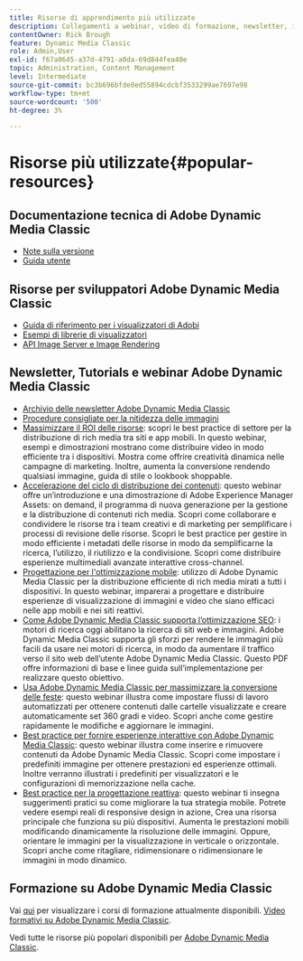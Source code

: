 ```yaml
---
title: Risorse di apprendimento più utilizzate
description: Collegamenti a webinar, video di formazione, newsletter, informazioni sulle best practice e risorse per sviluppatori per Adobe Dynamic Media Classic.
contentOwner: Rick Brough
feature: Dynamic Media Classic
role: Admin,User
exl-id: f67a0645-a37d-4791-a0da-69d844fea40e
topic: Administration, Content Management
level: Intermediate
source-git-commit: bc3b696bfde0ed55894cdcbf3533299ae7697e98
workflow-type: tm+mt
source-wordcount: '500'
ht-degree: 3%

---
```


# Risorse più utilizzate{#popular-resources}

## Documentazione tecnica di Adobe Dynamic Media Classic

* [Note sulla versione](https://experienceleague.adobe.com/en/docs/dynamic-media-developer-resources/release-notes/s7rn2017)
* [Guida utente](introduction.md)

## Risorse per sviluppatori Adobe Dynamic Media Classic

* [Guida di riferimento per i visualizzatori di Adobi](https://experienceleague.adobe.com/en/docs/dynamic-media-developer-resources)
* [Esempi di librerie di visualizzatori](https://landing.adobe.com/en/na/dynamic-media/ctir-2755/live-demos.html)
* [API Image Server e Image Rendering](https://experienceleague.adobe.com/en/docs/dynamic-media-developer-resources)

## Newsletter, Tutorials e webinar Adobe Dynamic Media Classic

* [Archivio delle newsletter Adobe Dynamic Media Classic](/help/using/dynamic-media-newsletter.md)
* [Procedure consigliate per la nitidezza delle immagini](/help/using/assets/s7_sharpening_images.pdf)
* [Massimizzare il ROI delle risorse](https://adobecustomersuccess.adobeconnect.com/p5ar3hfrrec/?launcher=false&amp;fcsContent=true&amp;pbMode=normal&amp;proto=true): scopri le best practice di settore per la distribuzione di rich media tra siti e app mobili. In questo webinar, esempi e dimostrazioni mostrano come distribuire video in modo efficiente tra i dispositivi. Mostra come offrire creatività dinamica nelle campagne di marketing. Inoltre, aumenta la conversione rendendo qualsiasi immagine, guida di stile o lookbook shoppable.
* [Accelerazione del ciclo di distribuzione dei contenuti](https://adobecustomersuccess.adobeconnect.com/p88ducm9pqv/): questo webinar offre un’introduzione e una dimostrazione di Adobe Experience Manager Assets: on demand, il programma di nuova generazione per la gestione e la distribuzione di contenuti rich media. Scopri come collaborare e condividere le risorse tra i team creativi e di marketing per semplificare i processi di revisione delle risorse. Scopri le best practice per gestire in modo efficiente i metadati delle risorse in modo da semplificarne la ricerca, l’utilizzo, il riutilizzo e la condivisione. Scopri come distribuire esperienze multimediali avanzate interattive cross-channel.
* [Progettazione per l&#39;ottimizzazione mobile](https://adobecustomersuccess.adobeconnect.com/p6oqd3wydif/?launcher=false&amp;fcsContent=true&amp;pbMode=normal&amp;proto=true): utilizzo di Adobe Dynamic Media Classic per la distribuzione efficiente di rich media mirati a tutti i dispositivi. In questo webinar, imparerai a progettare e distribuire esperienze di visualizzazione di immagini e video che siano efficaci nelle app mobili e nei siti reattivi.
* [Come Adobe Dynamic Media Classic supporta l’ottimizzazione SEO](/help/using/assets/s7_seo.pdf): i motori di ricerca oggi abilitano la ricerca di siti web e immagini. Adobe Dynamic Media Classic supporta gli sforzi per rendere le immagini più facili da usare nei motori di ricerca, in modo da aumentare il traffico verso il sito web dell’utente Adobe Dynamic Media Classic. Questo PDF offre informazioni di base e linee guida sull’implementazione per realizzare questo obiettivo.
* [Usa Adobe Dynamic Media Classic per massimizzare la conversione delle feste](https://adobecustomersuccess.adobeconnect.com/p32n1yr85c9/?proto=true): questo webinar illustra come impostare flussi di lavoro automatizzati per ottenere contenuti dalle cartelle visualizzate e creare automaticamente set 360 gradi e video. Scopri anche come gestire rapidamente le modifiche e aggiornare le immagini.
* [Best practice per fornire esperienze interattive con Adobe Dynamic Media Classic](https://seminars.adobeconnect.com/p7wb8ej3u6d/): questo webinar illustra come inserire e rimuovere contenuti da Adobe Dynamic Media Classic. Scopri come impostare i predefiniti immagine per ottenere prestazioni ed esperienze ottimali. Inoltre verranno illustrati i predefiniti per visualizzatori e le configurazioni di memorizzazione nella cache.
* [Best practice per la progettazione reattiva](https://offers.adobe.com/en/na/marketing/landings/_40458_responsive_design_live_on_demand_webinar.html): questo webinar ti insegna suggerimenti pratici su come migliorare la tua strategia mobile. Potrete vedere esempi reali di responsive design in azione, Crea una risorsa principale che funziona su più dispositivi. Aumenta le prestazioni mobili modificando dinamicamente la risoluzione delle immagini. Oppure, orientare le immagini per la visualizzazione in verticale o orizzontale. Scopri anche come ritagliare, ridimensionare o ridimensionare le immagini in modo dinamico.

## Formazione su Adobe Dynamic Media Classic

Vai [qui](https://training.adobe.com/training/courses.html#product=adobe-scene7) per visualizzare i corsi di formazione attualmente disponibili.
[Video formativi su Adobe Dynamic Media Classic](https://experienceleague.adobe.com/en/docs/dynamic-media-classic/using/intro/training-videos#intro).

Vedi tutte le risorse più popolari disponibili per [Adobe Dynamic Media Classic](home.md).
